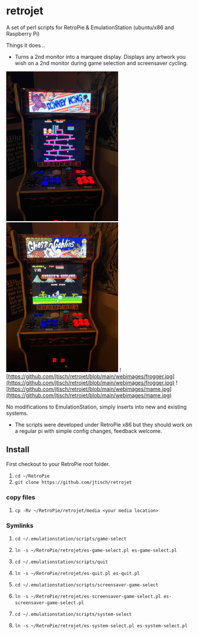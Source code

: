 # retrojet

A set of perl scripts for RetroPie & EmulationStation (ubuntu/x86 and Raspberry Pi)

Things it does ..

- Turns a 2nd monitor into a marquee display. Displays any artwork you wish on a 2nd monitor during game selection and screensaver cycling.

![(https://github.com/jtisch/retrojet/webimages/dkong.jpg)](https://github.com/jtisch/retrojet/blob/main/webimages/dkong.jpg)
![[gng](https://github.com/jtisch/retrojet/webimages/gng.jpg)](https://github.com/jtisch/retrojet/blob/main/webimages/gng.jpg)
![https://github.com/jtisch/retrojet/blob/main/webimages/frogger.jpg](https://github.com/jtisch/retrojet/blob/main/webimages/frogger.jpg)
![https://github.com/jtisch/retrojet/blob/main/webimages/mame.jpg](https://github.com/jtisch/retrojet/blob/main/webimages/mame.jpg)

No modifications to EmulationStation, simply inserts into new and existing systems.

* The scripts were developed under RetroPie x86 but they should work on a regular pi with simple config changes, feedback welcome.

## Install

First checkout to your RetroPie root folder.

1. `cd ~/RetroPie`
2. `git clone https://github.com/jtisch/retrojet`

### copy files

1. `cp -Rv ~/RetroPie/retrojet/media <your media location>`

### Symlinks

1. `cd ~/.emulationstation/scripts/game-select`
2. `ln -s ~/RetroPie/retrojet/es-game-select.pl es-game-select.pl`

1. `cd ~/.emulationstation/scripts/quit`
2. `ln -s ~/RetroPie/retrojet/es-quit.pl es-quit.pl`

1. `cd ~/.emulationstation/scripts/screensaver-game-select`
2. `ln -s ~/RetroPie/retrojet/es-screensaver-game-select.pl es-screensaver-game-select.pl`

1. `cd ~/.emulationstation/scripts/system-select`
2. `ln -s ~/RetroPie/retrojet/es-system-select.pl es-system-select.pl`
